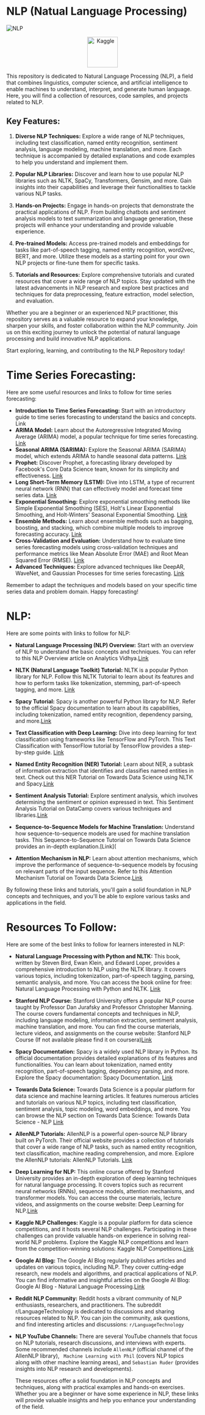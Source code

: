 # **NLP (Natual Language Processing)**

![NLP](https://github.com/Ramakm/NLP/assets/8182816/a9056eb0-3fc4-4fa9-ba05-3ebed4f00b47,{:width="50px"})

<p align="center">
  <a href="[NLP](https://www.kaggle.com/code/ramakrushnamohapatra/nlp-syntactic-processing)">
    <img src="https://img.shields.io/badge/-Kaggle-blue?style=flat&logo=kaggle" alt="Kaggle" width="80">
  </a>
</p>

This repository is dedicated to Natural Language Processing (NLP), a field that combines linguistics, computer science, and artificial intelligence to enable machines to understand, interpret, and generate human language. Here, you will find a collection of resources, code samples, and projects related to NLP.

## **Key Features:**

1. **Diverse NLP Techniques:** Explore a wide range of NLP techniques, including text classification, named entity recognition, sentiment analysis, language modeling, machine translation, and more. Each technique is accompanied by detailed explanations and code examples to help you understand and implement them.

2. **Popular NLP Libraries:** Discover and learn how to use popular NLP libraries such as NLTK, SpaCy, Transformers, Gensim, and more. Gain insights into their capabilities and leverage their functionalities to tackle various NLP tasks.

3. **Hands-on Projects:** Engage in hands-on projects that demonstrate the practical applications of NLP. From building chatbots and sentiment analysis models to text summarization and language generation, these projects will enhance your understanding and provide valuable experience.

4. **Pre-trained Models:** Access pre-trained models and embeddings for tasks like part-of-speech tagging, named entity recognition, word2vec, BERT, and more. Utilize these models as a starting point for your own NLP projects or fine-tune them for specific tasks.

5. **Tutorials and Resources:** Explore comprehensive tutorials and curated resources that cover a wide range of NLP topics. Stay updated with the latest advancements in NLP research and explore best practices and techniques for data preprocessing, feature extraction, model selection, and evaluation.

Whether you are a beginner or an experienced NLP practitioner, this repository serves as a valuable resource to expand your knowledge, sharpen your skills, and foster collaboration within the NLP community. Join us on this exciting journey to unlock the potential of natural language processing and build innovative NLP applications.

Start exploring, learning, and contributing to the NLP Repository today!

# **Time Series Forecasting:**

Here are some useful resources and links to follow for time series forecasting:

* **Introduction to Time Series Forecasting:** Start with an introductory guide to time series forecasting to understand the basics and concepts. Link
* **ARIMA Model:** Learn about the Autoregressive Integrated Moving Average (ARIMA) model, a popular technique for time series forecasting. [Link](https://machinelearningmastery.com/arima-for-time-series-forecasting-with-python/)
* **Seasonal ARIMA (SARIMA):** Explore the Seasonal ARIMA (SARIMA) model, which extends ARIMA to handle seasonal data patterns. [Link](https://towardsdatascience.com/an-end-to-end-project-on-time-series-analysis-and-forecasting-with-python-4835e6bf050b)
* **Prophet:** Discover Prophet, a forecasting library developed by Facebook's Core Data Science team, known for its simplicity and effectiveness. [Link](https://facebook.github.io/prophet/)
* **Long Short-Term Memory (LSTM):** Dive into LSTM, a type of recurrent neural network (RNN) that can effectively model and forecast time series data. [Link](https://machinelearningmastery.com/how-to-develop-lstm-models-for-time-series-forecasting/)
* **Exponential Smoothing:** Explore exponential smoothing methods like Simple Exponential Smoothing (SES), Holt's Linear Exponential Smoothing, and Holt-Winters' Seasonal Exponential Smoothing. [Link](https://machinelearningmastery.com/time-series-forecasting-performance-measures-with-python/)
* **Ensemble Methods:** Learn about ensemble methods such as bagging, boosting, and stacking, which combine multiple models to improve forecasting accuracy. [Link](https://www.toptal.com/machine-learning/ensemble-methods-machine-learning)
* **Cross-Validation and Evaluation:** Understand how to evaluate time series forecasting models using cross-validation techniques and performance metrics like Mean Absolute Error (MAE) and Root Mean Squared Error (RMSE). [Link](https://machinelearningmastery.com/time-series-forecasting-performance-measures-with-python/)
* **Advanced Techniques:** Explore advanced techniques like DeepAR, WaveNet, and Gaussian Processes for time series forecasting. 
[Link](https://towardsdatascience.com/deepar-mastering-time-series-forecasting-with-deep-learning-bc717771ce85)

Remember to adapt the techniques and models based on your specific time series data and problem domain. Happy forecasting!

# **NLP:**

Here are some points with links to follow for NLP:

* **Natural Language Processing (NLP) Overview:** Start with an overview of NLP to understand the basic concepts and techniques. You can refer to this NLP Overview article on Analytics Vidhya.[Link](https://www.analyticsvidhya.com/blog/2020/01/first-text-classification-in-pytorch/)

* **NLTK (Natural Language Toolkit) Tutorial:** NLTK is a popular Python library for NLP. Follow this NLTK Tutorial to learn about its features and how to perform tasks like tokenization, stemming, part-of-speech tagging, and more. [Link](https://www.nltk.org/book/)

* **Spacy Tutorial:** Spacy is another powerful Python library for NLP. Refer to the official Spacy documentation to learn about its capabilities, including tokenization, named entity recognition, dependency parsing, and more.[Link](https://spacy.io/usage)

* **Text Classification with Deep Learning:** Dive into deep learning for text classification using frameworks like TensorFlow and PyTorch. This Text Classification with TensorFlow tutorial by TensorFlow provides a step-by-step guide. [Link](https://www.tensorflow.org/tutorials/keras/text_classification)

* **Named Entity Recognition (NER) Tutorial:** Learn about NER, a subtask of information extraction that identifies and classifies named entities in text. Check out this NER Tutorial on Towards Data Science using NLTK and Spacy.[Link](https://towardsdatascience.com/named-entity-recognition-with-nltk-and-spacy-8c4a7d88e7da)

* **Sentiment Analysis Tutorial:** Explore sentiment analysis, which involves determining the sentiment or opinion expressed in text. This Sentiment Analysis Tutorial on DataCamp covers various techniques and libraries.[Link](https://www.datacamp.com/tutorial/simplifying-sentiment-analysis-python)

* **Sequence-to-Sequence Models for Machine Translation:** Understand how sequence-to-sequence models are used for machine translation tasks. This Sequence-to-Sequence Tutorial on Towards Data Science provides an in-depth explanation.[Link](

* **Attention Mechanism in NLP:** Learn about attention mechanisms, which improve the performance of sequence-to-sequence models by focusing on relevant parts of the input sequence. Refer to this Attention Mechanism Tutorial on Towards Data Science.[Link](https://towardsdatascience.com/attn-illustrated-attention-5ec4ad276ee3)

By following these links and tutorials, you'll gain a solid foundation in NLP concepts and techniques, and you'll be able to explore various tasks and applications 
in the field.


# **Resources To Follow:**

 Here are some of the best links to follow for learners interested in NLP:

* **Natural Language Processing with Python and NLTK:** This book, written by Steven Bird, Ewan Klein, and Edward Loper, provides a comprehensive introduction to NLP using the NLTK library. It covers various topics, including tokenization, part-of-speech tagging, parsing, semantic analysis, and more. You can access the book online for free: Natural Language Processing with Python and NLTK. [Link](https://www.nltk.org/book/)

* **Stanford NLP Course:** Stanford University offers a popular NLP course taught by Professor Dan Jurafsky and Professor Christopher Manning. The course covers fundamental concepts and techniques in NLP, including language modeling, information extraction, sentiment analysis, machine translation, and more. You can find the course materials, lecture videos, and assignments on the course website: Stanford NLP Course (If not available please find it on coursera)[Link](https://web.stanford.edu/class/archive/cs/cs224n/cs224n.1212/)

* **Spacy Documentation:** Spacy is a widely used NLP library in Python. Its official documentation provides detailed explanations of its features and functionalities. You can learn about tokenization, named entity recognition, part-of-speech tagging, dependency parsing, and more. Explore the Spacy documentation: Spacy Documentation. [Link](https://spacy.io/usage)

* **Towards Data Science:** Towards Data Science is a popular platform for data science and machine learning articles. It features numerous articles and tutorials on various NLP topics, including text classification, sentiment analysis, topic modeling, word embeddings, and more. You can browse the NLP section on Towards Data Science: Towards Data Science - NLP [Link](https://towardsdatascience.com/tagged/nlp)

* **AllenNLP Tutorials:** AllenNLP is a powerful open-source NLP library built on PyTorch. Their official website provides a collection of tutorials that cover a wide range of NLP tasks, such as named entity recognition, text classification, machine reading comprehension, and more. Explore the AllenNLP tutorials: AllenNLP Tutorials. [Link](https://guide.allennlp.org/)

* **Deep Learning for NLP:** This online course offered by Stanford University provides an in-depth exploration of deep learning techniques for natural language processing. It covers topics such as recurrent neural networks (RNNs), sequence models, attention mechanisms, and transformer models. You can access the course materials, lecture videos, and assignments on the course website: Deep Learning for NLP.[Link](https://cs224d.stanford.edu/)

* **Kaggle NLP Challenges:** Kaggle is a popular platform for data science competitions, and it hosts several NLP challenges. Participating in these challenges can provide valuable hands-on experience in solving real-world NLP problems. Explore the Kaggle NLP competitions and learn from the competition-winning solutions: Kaggle NLP Competitions.[Link](https://www.kaggle.com/competitions)

* **Google AI Blog:** The Google AI Blog regularly publishes articles and updates on various topics, including NLP. They cover cutting-edge research, new models and algorithms, and practical applications of NLP. You can find informative and insightful articles on the Google AI Blog: Google AI Blog - Natural Language Processing.[Link](https://ai.googleblog.com/search/label/Natural%20Language%20Processing)

* **Reddit NLP Community:** Reddit hosts a vibrant community of NLP enthusiasts, researchers, and practitioners. The subreddit r/LanguageTechnology is dedicated to discussions and sharing resources related to NLP. You can join the community, ask questions, and find interesting articles and discussions: `r/LanguageTechnology`

* **NLP YouTube Channels:** There are several YouTube channels that focus on NLP tutorials, research discussions, and interviews with experts. Some recommended channels include `AllenNLP` (official channel of the AllenNLP library), ` Machine Learning with Phil` (covers NLP topics along with other machine learning areas), and `Sebastian Ruder` (provides insights into NLP research and developments).

  These resources offer a solid foundation in NLP concepts and techniques, along with practical examples and hands-on exercises. Whether you are a beginner or have some experience in NLP, these links will provide valuable insights and help you enhance your understanding of the field.

